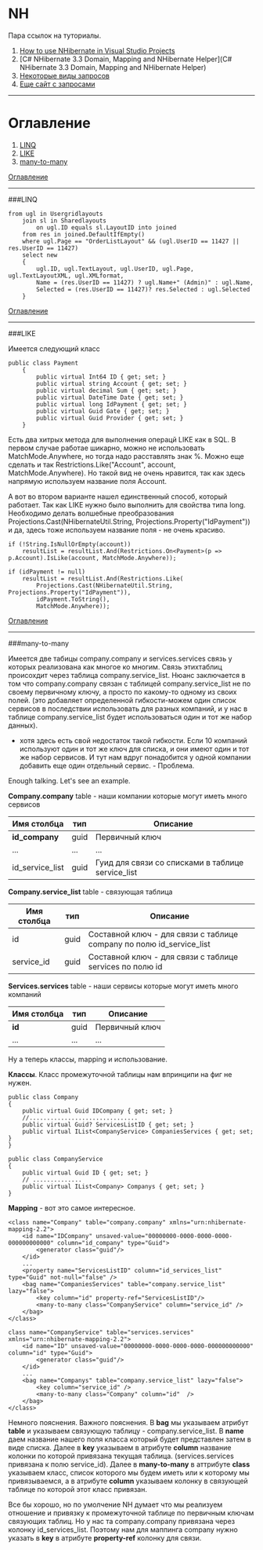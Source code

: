 NH
==

Пара ссылок на туториалы. 

1. [How to use NHibernate in Visual Studio Projects ](http://www.youtube.com/watch?v=FkmFI736wMU)
2. [C# NHibernate 3.3 Domain, Mapping and NHibernate Helper](C# NHibernate 3.3 Domain, Mapping and NHibernate Helper)
3. [Некоторые виды запросов](http://www.martinwilley.com/net/code/nhibernate/query.html)
4. [Еще сайт с запросами](http://nhibernate.info/blog/2009/12/17/queryover-in-nh-3-0.html)

---

<a name='ogl'>Оглавление</a>
===

1. [LINQ](#linq)
1. [LIKE](#like)
1. [many-to-many](#many-to-many) 


[Оглавление](#ogl)

------------------------------------------------------------------------------------------------------------

###<a name='linq'>LINQ</a>


```
from ugl in Usergridlayouts
    join sl in Sharedlayouts
        on ugl.ID equals sl.LayoutID into joined
	from res in joined.DefaultIfEmpty()
    where ugl.Page == "OrderListLayout" && (ugl.UserID == 11427 || res.UserID == 11427)
    select new
	{
		ugl.ID, ugl.TextLayout, ugl.UserID, ugl.Page, ugl.TextLayoutXML, ugl.XMLformat,
		Name = (res.UserID == 11427) ? ugl.Name+" (Admin)" : ugl.Name, 
		Selected = (res.UserID == 11427)? res.Selected : ugl.Selected 
	}
```
	
[Оглавление](#ogl)

---------------------------------------------------------------------------------------------------------

###<a name='like'>LIKE</a>

Имеется следующий класс

```
public class Payment
	{
		public virtual Int64 ID { get; set; }
		public virtual string Account { get; set; }
		public virtual decimal Sum { get; set; }
		public virtual DateTime Date { get; set; }
		public virtual long IdPayment { get; set; }
		public virtual Guid Gate { get; set; }
		public virtual Guid Provider { get; set; }
	}
```

Есть два хитрых метода для выполнения операцй LIKE как в SQL. В первом случае работае шикарно, можно не использовать MatchMode.Anywhere, но тогда надо расставлять знак %.
Можно еще сделать и так Restrictions.Like("Account", account,  MatchMode.Anywhere). Но такой вид не очень нравится, так как здесь напрямую используем название поля Account. 

А вот во втором варианте нашел единственный способ, который работает. Так как LIKE нужно было выполнить для свойства типа long. Необходимо делать волшебные преобразования Projections.Cast(NHibernateUtil.String, Projections.Property("IdPayment")) и да, здесь тоже используем название поля - не очень красиво. 

```
if (!String.IsNullOrEmpty(account))
	resultList = resultList.And(Restrictions.On<Payment>(p => p.Account).IsLike(account, MatchMode.Anywhere));

if (idPayment != null)
	resultList = resultList.And(Restrictions.Like(
		Projections.Cast(NHibernateUtil.String, Projections.Property("IdPayment")), 
		idPayment.ToString(), 
		MatchMode.Anywhere));
```

[Оглавление](#ogl)

-----------------------------------------------------------------------------------------------

###<a name='many-to-many'>many-to-many</a>

Имеется две табицы company.company и services.services связь у которых реализована как многое ко многим. Связь этихтаблиц происохдит через таблица company.service_list. Нюанс заключается в том что company.company связан с таблицей company.service_list не по своему первичному ключу, а просто по какому-то одному из своих полей. (это добавляет определенной гибкости-можем один список сервисов в последствии использовать для разных компаний, и у нас в таблице company.service_list будет использоваться один и тот же набор данных).

- хотя здесь есть свой недостаток такой гибкости. Если 10 компаний используют один и тот же ключ для списка, и они имеют один и тот же набор сервисов. И тут нам вдруг понадобится у одной компании добавить еще один отдельный сервис. - Проблема.

Enough talking. Let's see an example. 

**Company.company** table - наши компании которые могут иметь много сервисов

Имя столбца | тип | Описание
---|---|---
**id_company** | guid | Первичный ключ
...|...|...
id_service_list| guid | Гуид для связи со списками в таблице service_list

**Company.service_list** table - связующая таблица

Имя столбца | тип | Описание
---|---|---
id | guid | Составной ключ - для связи с таблице company по полю id_service_list
service_id| guid | Составной ключ - для связи с таблице services по полю id

**Services.services** table - наши сервисы которые могут иметь много компаний

Имя столбца | тип | Описание
---|---|---
**id** | guid | Первичный ключ
...|...|...

Ну а теперь классы, mapping и использование. 

**Классы**. Класс промежуточной таблицы нам впринципи на фиг не нужен.

```
public class Company
{
	public virtual Guid IDCompany { get; set; }
	//...............................
	public virtual Guid? ServicesListID { get; set; }
	public virtual IList<CompanyService> CompaniesServices { get; set; }
}

public class CompanyService
{
	public virtual Guid ID { get; set; }
	// ..............
	public virtual IList<Company> Companys { get; set; }
}
```

**Mapping** - вот это самое интересное.

```
<class name="Company" table="company.company" xmlns="urn:nhibernate-mapping-2.2">
	<id name="IDCompany" unsaved-value="00000000-0000-0000-0000-000000000000" column="id_company" type="Guid">
		<generator class="guid"/>
	</id>
	...
	<property name="ServicesListID" column="id_services_list" type="Guid" not-null="false" />
	<bag name="CompaniesServices" table="company.service_list" lazy="false">
		<key column="id" property-ref="ServicesListID"/>
		<many-to-many class="CompanyService" column="service_id" />
	</bag>
</class>

class name="CompanyService" table="services.services" xmlns="urn:nhibernate-mapping-2.2">
	<id name="ID" unsaved-value="00000000-0000-0000-0000-000000000000" column="id" type="Guid">
		<generator class="guid"/>
	</id>
	...
	<bag name="Companys" table="company.service_list" lazy="false">
		<key column="service_id" />
		<many-to-many class="Company" column="id"  />
	</bag>
</class>
```

Немного пояснения. Важного пояснения. В **bag**  мы указываем атрибут **table** и указываем связующую таблицу - company.service_list. В **name** даем название нашего поля класса который будет представлен затем в виде списка. 
Далее в **key** указываем в атрибуте **column** название колонки по которой привязана текущая таблица. (services.services привязана к полю service_id).  Далее в **many-to-many** в аттрибуте **class** указываем класс, список которого мы будем иметь или к которому мы привязываемся, а в атрибуте **column** указываем колонку в связующей таблице по которой этот класс привязан. 

Все бы хорошо, но по умолчение NH думает что мы реализуем отношение и привязку к промежуточной таблице по первичным ключам связующих таблиц. Но у нас та company.company привязана через колонку id_services_list. Поэтому нам для маппинга company нужно указать в **key** в атрибуте **property-ref** колонку для связи. 

